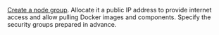 [Create a node group](../../managed-kubernetes/operations/node-group/node-group-create.md). Allocate it a public IP address to provide internet access and allow pulling Docker images and components. Specify the security groups prepared in advance.
